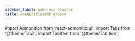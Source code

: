 ```yaml
---
sidebar_label: wake ecs cluster
title: wakeEcsCluster.groovy
---
```

import Admonition from 'react-admonitions';
import Tabs from '@theme/Tabs';
import TabItem from '@theme/TabItem';